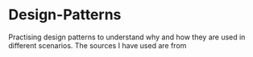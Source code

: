 # Design-Patterns
Practising design patterns to understand why and how they are used in different scenarios.
The sources I have used are from 
